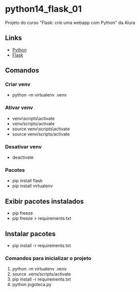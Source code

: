 # python14_flask_01

Projeto do curso "Flask: crie uma webapp com Python" da Alura

## Links

- [Python](https://www.python.org/)
- [Flask](https://flask.palletsprojects.com/en/3.0.x/)

## Comandos

### Criar venv

- python -m virtualenv .venv

### Ativar venv

- venv\scripts\activate
- venv/scripts/activate
- source venv\scripts\activate
- source venv/scripts/activate

### Desativar venv

- deactivate

### Pacotes

- pip install flask
- pip install virtualenv

## Exibir pacotes instalados

- pip freeze
- pip freeze > requirements.txt

## Instalar pacotes

- pip install -r requirements.txt

### Comandos para inicializar o projeto

1. python -m virtualenv .venv
2. source .venv/scripts/activate
3. pip install -r requirements.txt
4. python jogoteca.py
